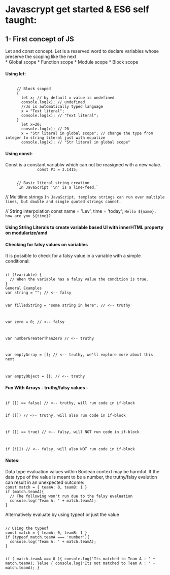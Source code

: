 # Javascrypt get started & ES6 self taught:

<h2>1- First concept of JS</h2>
<p>
   Let and const concept. Let is a reserved word to declare variables whose preserve the scoping like the next<br>
   * Global scope 
   * Function scope
   * Module scope
   * Block scope 
</p> 
  <h4>Using let:</h4>

<code>
     // Block scoped
     {
       let x; // by default x value is undefined
       console.log(x); // undefined
       //Js is automatically typed language
       x = "Text literal";
       console.log(x); // "Text literal";
     }      
       let x=20;
       console.log(x); // 20
       x = "Str literal in global scope"; // change the type from integer to string literal just with equalize 
       console.log(x); // "Str literal in global scope"
</code>
     <h4>Using const:</h4>
         Const is a constant variablw which can not be reasigned with a new value.
         <code>
              const PI = 3.1415;
         </code>

         // Basic literal string creation
         `In JavaScript '\n' is a line-feed.`

// Multiline strings
`In JavaScript, template strings can run
 over multiple lines, but double and single
 quoted strings cannot.`

// String interpolation
const name = 'Lev', time = 'today';
`Hello ${name}, how are you ${time}?`

<h4>Using String Literals to create variable based UI with innerHTML property on modularize/amd</h4>

<h4>Checking for falsy values on variables</h4>
<p>It is possible to check for a falsy value in a variable with a simple conditional:</p>
<code>
if (!variable) {
  // When the variable has a falsy value the condition is true.
}
General Examples
var string = ""; // <-- falsy

var filledString = "some string in here"; // <-- truthy

var zero = 0; // <-- falsy

var numberGreaterThanZero // <-- truthy

var emptyArray = []; // <-- truthy, we'll explore more about this next

var emptyObject = {}; // <-- truthy
</code>

<h4>Fun With Arrays - truthy/falsy values - </h4>
<code>
if ([] == false) // <-- truthy, will run code in if-block

if ([]) // <-- truthy, will also run code in if-block

if ([] == true) // <-- falsy, will NOT run code in if-block

if (![]) // <-- falsy, will also NOT run code in if-block
</code>

<h4>Notes:</h4>
Data type evaluation values within Boolean context may be harmful. If the data type of the value is meant to be a number, the truthy/falsy evalution can result in an unexpected outcome:

<code>
const match = { teamA: 0, teamB: 1 }
if (match.teamA){
  // The following won't run due to the falsy evaluation
  console.log('Team A: ' + match.teamA);
}
</code>

Alternatively evaluate by using typeof or just the value

<code>
// Using the typeof
const match = { teamA: 0, teamB: 1 }
if (typeof match.teamA === 'number'){
  console.log('Team A: ' + match.teamA);
}

if ( match.teamA === 0 ){
  console.log('Its matched to Team A : ' + match.teamA);
  }else {
        console.log('Its not matched to Team A : ' + match.teamA);
}


</code>